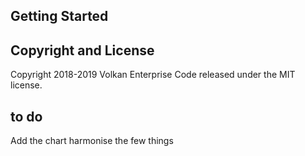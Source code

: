## Getting Started

## Copyright and License

Copyright 2018-2019 Volkan Enterprise Code released under the MIT license.

## to do
Add the chart
harmonise the few things
